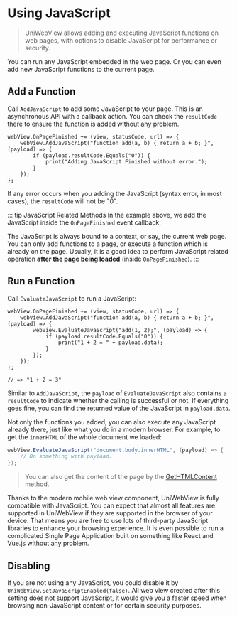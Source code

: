 # Using JavaScript

> UniWebView allows adding and executing JavaScript functions on web pages, with options to disable JavaScript for performance or security.

You can run any JavaScript embedded in the web page. Or you can even add new JavaScript functions to the current page.

## Add a Function

Call `AddJavaScript` to add some JavaScript to your page. This is an asynchronous API with a callback action. You can check the `resultCode` there to ensure the function is added without any problem.

```csharp{2-6}
webView.OnPageFinished += (view, statusCode, url) => {
    webView.AddJavaScript("function add(a, b) { return a + b; }", (payload) => {
        if (payload.resultCode.Equals("0")) {
            print("Adding JavaScript Finished without error.");
        }
    });
};
```

If any error occurs when you adding the JavaScript (syntax error, in most cases), the `resultCode` will not be "0".

::: tip JavaScript Related Methods
In the example above, we add the JavaScript inside the `OnPageFinished` event callback.

The JavaScript is always bound to a context, or say, the current web page. You can only add functions to a page, or execute a function which is already on the page. Usually, it is a good idea to perform JavaScript related operation **after the page being loaded** (inside `OnPageFinished`).
:::

## Run a Function

Call `EvaluateJavaScript` to run a JavaScript:

```csharp{3-7,11}
webView.OnPageFinished += (view, statusCode, url) => {
    webView.AddJavaScript("function add(a, b) { return a + b; }", (payload) => {
        webView.EvaluateJavaScript("add(1, 2);", (payload) => {
            if (payload.resultCode.Equals("0")) {
                print("1 + 2 = " + payload.data);
            }
        });
    });
};

// => "1 + 2 = 3"
```

Similar to `AddJavaScript`, the `payload` of `EvaluateJavaScript` also contains a `resultCode` to indicate whether the calling is successful or not. If everything goes fine, you can find the returned value of the JavaScript in `payload.data`.

Not only the functions you added, you can also execute any JavaScript already there, just like what you do in a modern browser. For example, to get the `innerHTML` of the whole document we loaded:

```csharp
webView.EvaluateJavaScript("document.body.innerHTML", (payload) => {
    // Do something with payload.
});
```

> You can also get the content of the page by the [GetHTMLContent](/api/#gethtmlcontent) method.

Thanks to the modern mobile web view component, UniWebView is fully compatible with JavaScript. You can expect that almost all features are supported in UniWebView if they are supported in the browser of your device. That means you are free to use lots of third-party JavaScript libraries to enhance your browsing experience. It is even possible to run a complicated Single Page Application built on something like React and Vue.js without any problem.

## Disabling

If you are not using any JavaScript, you could disable it by `UniWebView.SetJavaScriptEnabled(false)`. All web view created after this setting does not support JavaScript, it would give you a faster speed when browsing non-JavaScript content or for certain security purposes.

